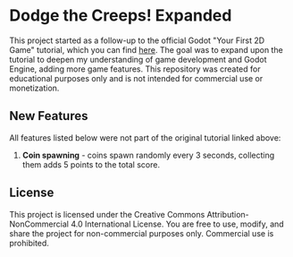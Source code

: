# Dodge the Creeps! Expanded

This project started as a follow-up to the official Godot "Your First 2D Game" tutorial, which you can find [here](https://docs.godotengine.org/en/stable/getting_started/first_2d_game/index.html). The goal was to expand upon the tutorial to deepen my understanding of game development and Godot Engine, adding more game features. This repository was created for educational purposes only and is not intended for commercial use or monetization.

## New Features

All features listed below were not part of the original tutorial linked above:

1. **Coin spawning** - coins spawn randomly every 3 seconds, collecting them adds 5 points to the total score.

## License
This project is licensed under the Creative Commons Attribution-NonCommercial 4.0 International License. You are free to use, modify, and share the project for non-commercial purposes only. Commercial use is prohibited.